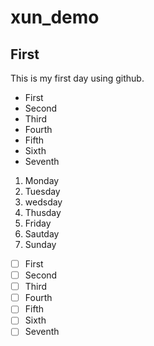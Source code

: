 # xun_demo
## First
This is my first day using github.

- First
- Second
- Third
- Fourth
- Fifth
- Sixth
- Seventh

1. Monday
2. Tuesday
3. wedsday
4. Thusday
5. Friday
6. Sautday
7. Sunday

- [ ] First
- [ ] Second
- [ ] Third
- [ ] Fourth
- [ ] Fifth
- [ ] Sixth
- [ ] Seventh
